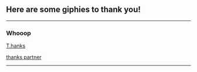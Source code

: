 ## Here are some giphies to thank you!

---

### Whooop

[T.hanks](https://media.giphy.com/media/KJ1f5iTl4Oo7u/giphy-downsized-large.gif)

[thanks partner](https://media.giphy.com/media/l3q2wJsC23ikJg9xe/giphy.gif)

---

